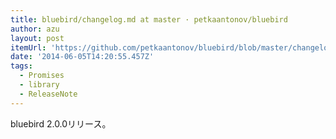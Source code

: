 ```yaml
---
title: bluebird/changelog.md at master · petkaantonov/bluebird
author: azu
layout: post
itemUrl: 'https://github.com/petkaantonov/bluebird/blob/master/changelog.md#200-2014-06-04'
date: '2014-06-05T14:20:55.457Z'
tags:
  - Promises
  - library
  - ReleaseNote
---
```

bluebird 2.0.0リリース。

